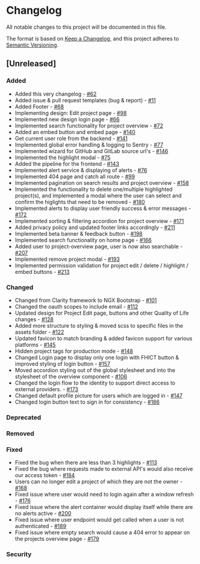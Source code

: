 # Changelog

All notable changes to this project will be documented in this file.

The format is based on [Keep a Changelog](https://keepachangelog.com/en/1.0.0/),
and this project adheres to [Semantic Versioning](https://semver.org/spec/v2.0.0.html).

## [Unreleased]

### Added

- Added this very changelog - [#62](https://github.com/DigitalExcellence/dex-frontend/issues/62)
- Added issue & pull request templates (bug & report) - [#11](https://github.com/DigitalExcellence/dex-backend/issues/11)
- Added Footer - [#68](https://github.com/DigitalExcellence/dex-frontend/issues/68)
- Implementing design: Edit project page - [#98](https://github.com/DigitalExcellence/dex-frontend/issues/98)
- Implemented new design login page - [#66](https://github.com/DigitalExcellence/dex-frontend/issues/66)
- Implemented search functionality for project overview - [#72](https://github.com/DigitalExcellence/dex-frontend/issues/72)
- Added an embed button and embed page - [#140](https://github.com/DigitalExcellence/dex-frontend/issues/140)
- Get current user role from the backend - [#141](https://github.com/DigitalExcellence/dex-frontend/issues/141)
- Implemented global error handling  & logging to Sentry - [#77](https://github.com/DigitalExcellence/dex-frontend/issues/77)
- Implemented wizard for GitHub and GitLab source url's - [#146](https://github.com/DigitalExcellence/dex-frontend/issues/146)
- Implemented the highlight modal - [#75](https://github.com/DigitalExcellence/dex-frontend/issues/75)
- Added the pipeline for the frontend - [#143](https://github.com/DigitalExcellence/dex-frontend/issues/143)
- Implemented alert service & displaying of alerts - [#76](https://github.com/DigitalExcellence/dex-frontend/issues/76)
- Implemented 404 page and catch all route - [#99](https://github.com/DigitalExcellence/dex-frontend/issues/99)
- Implemented pagination on search results and project overview - [#158](https://github.com/DigitalExcellence/dex-frontend/issues/158)
- Implemented the functionality to delete one/multiple highlighted project(s), and implemented a modal where the user can select and confirm the higlights that need to be removed - [#180](https://github.com/DigitalExcellence/dex-frontend/issues/180)
- Implemented alerts to display user friendly success & error messages - [#172](https://github.com/DigitalExcellence/dex-frontend/issues/172)
- Implemented sorting & filtering accordion for project overview - [#171](https://github.com/DigitalExcellence/dex-frontend/issues/171)
- Added privacy policy and updated footer links accordingly - [#211](https://github.com/DigitalExcellence/dex-frontend/issues/211)
- Implemented beta banner & feedback button - [#198](https://github.com/DigitalExcellence/dex-frontend/issues/198)
- Implemented search functionality on home page - [#166](https://github.com/DigitalExcellence/dex-frontend/issues/166)
- Added user to project-overview page, user is now also searchable - [#207](https://github.com/DigitalExcellence/dex-frontend/issues/207)
- Implemented remove project modal - [#193](https://github.com/DigitalExcellence/dex-frontend/issues/193)
- Implemented permission validation for project edit / delete / highlight / embed buttons - [#213](https://github.com/DigitalExcellence/dex-frontend/issues/213)


### Changed

- Changed from Clarity framework to NGX Bootstrap - [#101](https://github.com/DigitalExcellence/dex-frontend/issues/101)
- Changed the oauth scopes to include email - [#112](https://github.com/DigitalExcellence/dex-frontend/issues/112)
- Updated design for Project Edit page, buttons and other Quality of Life changes - [#128](https://github.com/DigitalExcellence/dex-frontend/pull/128)
- Added more structure to styling & moved scss to specific files in the assets folder - [#122](https://github.com/DigitalExcellence/dex-frontend/issues/122)
- Updated favicon to match branding & added favicon support for various platforms - [#145](https://github.com/DigitalExcellence/dex-frontend/issues/145)
- Hidden project tags for production mode - [#148](https://github.com/DigitalExcellence/dex-frontend/issues/148)
- Changed Login page to display only one login with FHICT button & improved styling of login button - [#157](https://github.com/DigitalExcellence/dex-frontend/issues/157)
- Moved accordion styling out of the global stylesheet and into the stylesheet of the overview component - [#106](https://github.com/DigitalExcellence/dex-frontend/issues/106)
- Changed the login flow to the identity to support direct access to external providers. - [#173](https://github.com/DigitalExcellence/dex-frontend/issues/173)
- Changed default profile picture for users which are logged in - [#147](https://github.com/DigitalExcellence/dex-frontend/issues/147)
- Changed login button text to sign in for consistency - [#186](https://github.com/DigitalExcellence/dex-frontend/issues/186)

### Deprecated

### Removed

### Fixed
- Fixed the bug when there are less than 3 highlights - [#113](https://github.com/DigitalExcellence/dex-frontend/issues/113)
- Fixed the bug where requests made to external API's would also receive our access token - [#184](https://github.com/DigitalExcellence/dex-frontend/issues/184)
- Users can no longer edit a project of which they are not the owner - [#168](https://github.com/DigitalExcellence/dex-frontend/issues/168)
- Fixed issue where user would need to login again after a window refresh - [#176](https://github.com/DigitalExcellence/dex-frontend/issues/176)
- Fixed issue where the alert container would display itself while there are no alerts active - [#200](https://github.com/DigitalExcellence/dex-frontend/issues/200)
- Fixed issue where user endpoint would get called when a user is not authenticated - [#189](https://github.com/DigitalExcellence/dex-frontend/issues/189)
- Fixed issue where empty search would cause a 404 error to appear on the projects overview page - [#179](https://github.com/DigitalExcellence/dex-frontend/issues/179)

### Security
